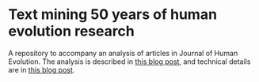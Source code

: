 # Text mining 50 years of human evolution research

A repository to accompany an analysis of articles in Journal of Human Evolution. The analysis is described in [this blog post](https://zliobaite.github.io/evolution/2021/07/30/Human-evolution1.html), and technical details are in [this blog post](https://zliobaite.github.io/machine-learning/2021/08/02/Human-evolution2.html).
